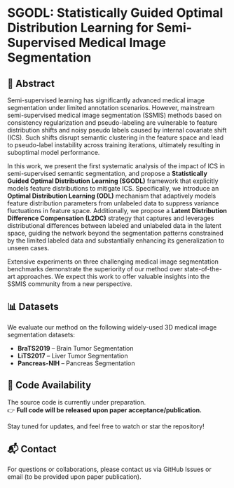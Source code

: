 # SGODL: Statistically Guided Optimal Distribution Learning for Semi-Supervised Medical Image Segmentation

## 📄 Abstract

Semi-supervised learning has significantly advanced medical image segmentation under limited annotation scenarios. However, mainstream semi-supervised medical image segmentation (SSMIS) methods based on consistency regularization and pseudo-labeling are vulnerable to feature distribution shifts and noisy pseudo labels caused by internal covariate shift (ICS). Such shifts disrupt semantic clustering in the feature space and lead to pseudo-label instability across training iterations, ultimately resulting in suboptimal model performance.

In this work, we present the first systematic analysis of the impact of ICS in semi-supervised semantic segmentation, and propose a **Statistically Guided Optimal Distribution Learning (SGODL)** framework that explicitly models feature distributions to mitigate ICS. Specifically, we introduce an **Optimal Distribution Learning (ODL)** mechanism that adaptively models feature distribution parameters from unlabeled data to suppress variance fluctuations in feature space. Additionally, we propose a **Latent Distribution Difference Compensation (L2DC)** strategy that captures and leverages distributional differences between labeled and unlabeled data in the latent space, guiding the network beyond the segmentation patterns constrained by the limited labeled data and substantially enhancing its generalization to unseen cases.

Extensive experiments on three challenging medical image segmentation benchmarks demonstrate the superiority of our method over state-of-the-art approaches. We expect this work to offer valuable insights into the SSMIS community from a new perspective.

## 📊 Datasets

We evaluate our method on the following widely-used 3D medical image segmentation datasets:

- **BraTS2019** – Brain Tumor Segmentation  
- **LiTS2017** – Liver Tumor Segmentation  
- **Pancreas-NIH** – Pancreas Segmentation

## 📂 Code Availability

The source code is currently under preparation.  
👉 **Full code will be released upon paper acceptance/publication.**

Stay tuned for updates, and feel free to watch or star the repository!

## 📬 Contact

For questions or collaborations, please contact us via GitHub Issues or email (to be provided upon paper publication).
